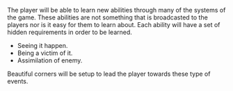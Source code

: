 The player will be able to learn new abilities through many of the systems of the game. These abilities are not something that is broadcasted to the players nor is it easy for them to learn about. Each ability will have a set of hidden requirements in order to be learned.

- Seeing it happen.
- Being a victim of it. 
- Assimilation of enemy.

Beautiful corners will be setup to lead the player towards these type of events. 